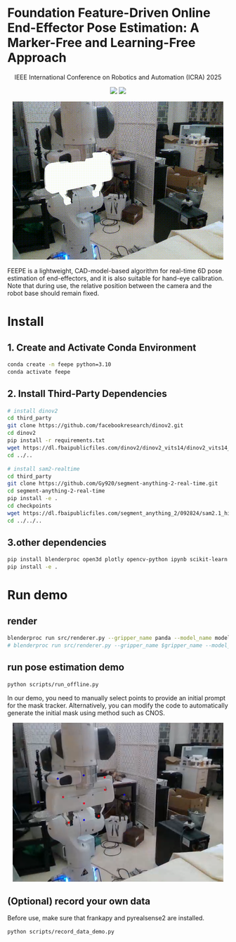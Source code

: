 # Foundation Feature-Driven Online End-Effector Pose Estimation: A  Marker-Free and Learning-Free Approach

<p align="center">
IEEE International Conference on Robotics and Automation (ICRA) 2025

</p>
<p align="center">
  <a href="https://arxiv.org/abs/2503.14051v1"><img src="https://img.shields.io/badge/arXiv-2503.14051-blue"></a>
  <a href="https://feepose.github.io/"><img src="https://img.shields.io/badge/Project-%F0%9F%9A%80-pink"></a>
</p>

<p align="center">
  <img src="media/demo.gif" width="480">
</p>

FEEPE is a lightweight, CAD-model-based algorithm for real-time 6D pose estimation of end-effectors, and it is also suitable for hand-eye calibration. Note that during use, the relative position between the camera and the robot base should remain fixed.

# Install

## 1. Create and Activate Conda Environment

```bash
conda create -n feepe python=3.10
conda activate feepe
```

## 2. Install Third-Party Dependencies
```bash
# install dinov2
cd third_party
git clone https://github.com/facebookresearch/dinov2.git
cd dinov2
pip install -r requirements.txt
wget https://dl.fbaipublicfiles.com/dinov2/dinov2_vits14/dinov2_vits14_reg4_pretrain.pth
cd ../..
```

```bash
# install sam2-realtime
cd third_party
git clone https://github.com/Gy920/segment-anything-2-real-time.git
cd segment-anything-2-real-time
pip install -e .
cd checkpoints
wget https://dl.fbaipublicfiles.com/segment_anything_2/092824/sam2.1_hiera_small.pt
cd ../../..
```

## 3.other dependencies
```bash 
pip install blenderproc open3d plotly opencv-python ipynb scikit-learn torchmetrics pyrender trimesh "numpy<2"
pip install -e .
```
# Run demo

## render 
```bash 
blenderproc run src/renderer.py --gripper_name panda --model_name model.obj
# blenderproc run src/renderer.py --gripper_name $gripper_name --model_name $model_name
```

## run pose estimation demo
```bash 
python scripts/run_offline.py
```
In our demo, you need to manually select points to provide an initial prompt for the mask tracker. Alternatively, you can modify the code to automatically generate the initial mask using method such as CNOS.
<p align="center">
  <img src="media/choose_mask.jpeg" width="480">
</p>

## (Optional) record your own data
Before use, make sure that frankapy and pyrealsense2 are installed.
```bash
python scripts/record_data_demo.py
```